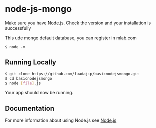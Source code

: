 # node-js-mongo

Make sure you have [Node.js](http://nodejs.org/).
Check the version and your installation is successfully

This ude mongo default database, you can register in mlab.com
```
$ node -v
```

## Running Locally

```sh
$ git clone https://github.com/fuadajip/basicnodejsmongo.git
$ cd basicnodejsmongo
$ node [file].js
```

Your app should now be running.

## Documentation

For more information about using Node.js see [Node.js](http://nodejs.org/)
